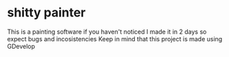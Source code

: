 # shitty painter
This is a painting software if you haven't noticed
I made it in 2 days so expect bugs and incosistencies
Keep in mind that this project is made using GDevelop
